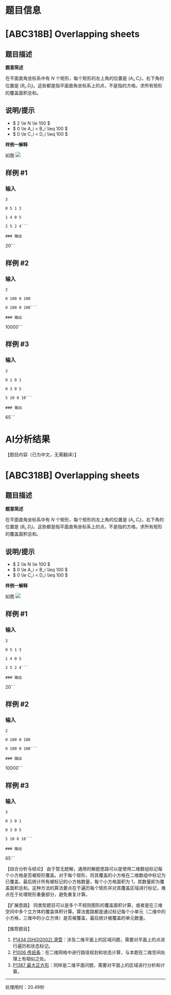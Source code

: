 # 题目信息

# [ABC318B] Overlapping sheets

## 题目描述

**题意简述**

在平面直角坐标系中有 $N$ 个矩形，每个矩形的左上角的位置是 $(A_i,C_i)$，右下角的位置是 $(B_i,D_i)$。这些都是指平面直角坐标系上的点，不是指的方格。求所有矩形的覆盖面积总和。

## 说明/提示

- $ 2 \le N \le 100 $
- $ 0 \le A_i < B_i \leq 100 $
- $ 0 \le C_i < D_i \leq 100 $

**样例一解释**

如图
![](https://img.atcoder.jp/abc318/ae96bc6fd087f3a2bd615599ed8f51f6.png)

## 样例 #1

### 输入

```
3

0 5 1 3

1 4 0 5

2 5 2 4```

### 输出

```
20```

## 样例 #2

### 输入

```
2

0 100 0 100

0 100 0 100```

### 输出

```
10000```

## 样例 #3

### 输入

```
3

0 1 0 1

0 3 0 5

5 10 0 10```

### 输出

```
65```

# AI分析结果

【题目内容（已为中文，无需翻译）】
# [ABC318B] Overlapping sheets

## 题目描述

**题意简述**

在平面直角坐标系中有 $N$ 个矩形，每个矩形的左上角的位置是 $(A_i,C_i)$，右下角的位置是 $(B_i,D_i)$。这些都是指平面直角坐标系上的点，不是指的方格。求所有矩形的覆盖面积总和。

## 说明/提示

- $ 2 \le N \le 100 $
- $ 0 \le A_i < B_i \leq 100 $
- $ 0 \le C_i < D_i \leq 100 $

**样例一解释**

如图
![](https://img.atcoder.jp/abc318/ae96bc6fd087f3a2bd615599ed8f51f6.png)

## 样例 #1

### 输入

```
3

0 5 1 3

1 4 0 5

2 5 2 4```

### 输出

```
20```

## 样例 #2

### 输入

```
2

0 100 0 100

0 100 0 100```

### 输出

```
10000```

## 样例 #3

### 输入

```
3

0 1 0 1

0 3 0 5

5 10 0 10```

### 输出

```
65```

【综合分析与结论】
由于暂无题解，通用的解题思路可以是使用二维数组标记每个小方格是否被矩形覆盖。对于每个矩形，将其覆盖的小方格在二维数组中标记为已覆盖，最后统计所有被标记的小方格数量，每个小方格面积为 1，其数量即为覆盖面积总和。这种方法的算法要点在于遍历每个矩形并对其覆盖区域进行标记，难点在于处理矩形重叠部分，避免重复计算。

【扩展思路】
同类型题目可以是多个不规则图形的覆盖面积计算，或者是在三维空间中多个立方体的覆盖体积计算。算法套路都是通过标记每个小单元（二维中的小方格，三维中的小立方体）是否被覆盖，最后统计被覆盖的单元数量。

【推荐题目】
1. [P1434 [SHOI2002] 滑雪](https://www.luogu.com.cn/problem/P1434)：涉及二维平面上的区域问题，需要对平面上的点进行遍历和状态标记。
2. [P1006 传纸条](https://www.luogu.com.cn/problem/P1006)：在二维网格中进行路径规划和状态计算，与本题在二维空间处理上有相似之处。
3. [P1387 最大正方形](https://www.luogu.com.cn/problem/P1387)：同样是二维平面问题，需要对平面上的区域进行分析和计算。 

---
处理用时：20.49秒